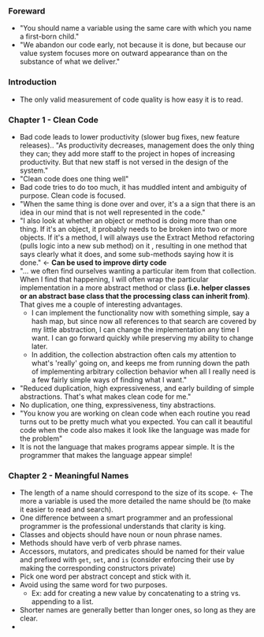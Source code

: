### Foreward
- "You should name a variable using the same care with which you name a first-born child."
- "We abandon our code early, not because it is done, but because our value system focuses more on outward appearance than on the substance of what we deliver."
### Introduction
- The only valid measurement of code quality is how easy it is to read.

### Chapter 1 - Clean Code
- Bad code leads to lower productivity (slower bug fixes, new feature releases).. "As productivity decreases, management does the only thing they can; they add more staff to the project in hopes of increasing productivity. But that new staff is not versed in the design of the system."
- "Clean code does one thing well"
- Bad code tries to do too much, it has muddled intent and ambiguity of purpose. Clean code is focused.
- "When the same thing is done over and over, it's a a sign that there is an idea in our mind that is not well represented in the code."
- "I also look at whether an object or method is doing more than one thing. If it's an object, it probably needs to be broken into two or more objects. If it's a method, I will always use the Extract Method refactoring (pulls logic into a new sub method) on it , resulting in one method that says clearly what it does, and some sub-methods saying how it is done." <- **Can be used to improve dirty code**
- "... we often find ourselves wanting a particular item from that collection. When I find that happening, I will often wrap the particular implementation in a more abstract method or class **(i.e. helper classes or an abstract base class that the processing class can inherit from)**. That gives me a couple of interesting advantages.
	- I can implement the functionality now with something simple, say a hash map, but since now all references to that search are covered by my little abstraction, I can change the implementation any time I want. I can go forward quickly while preserving my ability to change later.
	- In addition, the collection abstraction often cals my attention to what's 'really' going on, and keeps me from running down the path of implementing arbitrary collection behavior when all I really need is a few fairly simple ways of finding what I want."
- "Reduced duplication, high expressiveness, and early building of simple abstractions. That's what makes clean code for me."
- No duplication, one thing, expressiveness, tiny abstractions.
- "You know you are working on clean code when each routine you read turns out to be pretty much what you expected. You can call it beautiful code when the code also makes it look like the language was made for the problem"
- It is not the language that makes programs appear simple. It is the programmer that makes the language appear simple!
### Chapter 2 - Meaningful Names
- The length of a name should correspond to the size of its scope. <- The more a variable is used the more detailed the name should be (to make it easier to read and search).
- One difference between a smart programmer and an professional programmer is the professional understands that clarity is king.
- Classes and objects should have noun or noun phrase names.
- Methods should have verb of verb phrase names.
- Accessors, mutators, and predicates should be named for their value and prefixed with `get`, `set`, and `is` (consider enforcing their use by making the corresponding constructors private)
- Pick one word per abstract concept and stick with it.
- Avoid using the same word for two purposes.
	- Ex: add for creating a new value by concatenating to a string vs. appending to a list.
- Shorter names are generally better than longer ones, so long as they are clear.
- 